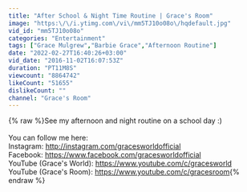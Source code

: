 ```yaml
---
title: "After School & Night Time Routine | Grace's Room"
image: "https:\/\/i.ytimg.com\/vi\/mm5TJ10o08o\/hqdefault.jpg"
vid_id: "mm5TJ10o08o"
categories: "Entertainment"
tags: ["Grace Mulgrew","Barbie Grace","Afternoon Routine"]
date: "2022-02-27T16:40:26+03:00"
vid_date: "2016-11-02T16:07:53Z"
duration: "PT11M8S"
viewcount: "8864742"
likeCount: "51655"
dislikeCount: ""
channel: "Grace's Room"
---
```

{% raw %}See my afternoon and night routine on a school day :)<br /><br />You can follow me here:<br />Instagram: <a rel="nofollow" target="blank" href="http://instagram.com/gracesworldofficial">http://instagram.com/gracesworldofficial</a><br />Facebook: <a rel="nofollow" target="blank" href="https://www.facebook.com/gracesworldofficial">https://www.facebook.com/gracesworldofficial</a><br />YouTube (Grace's World): <a rel="nofollow" target="blank" href="https://www.youtube.com/c/gracesworld">https://www.youtube.com/c/gracesworld</a><br />YouTube (Grace's Room): <a rel="nofollow" target="blank" href="https://www.youtube.com/c/gracesroom">https://www.youtube.com/c/gracesroom</a>{% endraw %}
